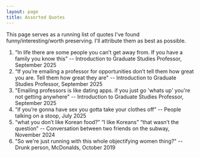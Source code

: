 ```yaml
---
layout: page
title: Assorted Quotes
---
```


This page serves as a running list of quotes I've found funny/interesting/worth preserving. I'll attribute them as best as possible.

1) “In life there are some people you can’t get away from. If you have a family you know this" -- Introduction to Graduate Studies Professor, September 2025
2) “If you’re emailing a professor for opportunities don’t tell them how great you are. Tell them how great they are" -- Introduction to Graduate Studies Professor, September 2025
3) "Emailing professors is like dating apps. if you just go 'whats up' you're not getting anywhere" -- Introduction to Graduate Studies Professor, September 2025
4) “if you’re gonna have sex you gotta take your clothes off” -- People talking on a stoop, July 2025
5) “what you don’t like Korean food?” “I like Koreans” “that wasn’t the question” -- Conversation between two friends on the subway, November 2024
6) "So we're just running with this whole objectifying women thing?" -- Drunk person, McDonalds, October 2019
